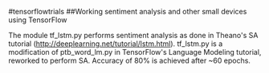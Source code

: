 #tensorflowtrials
##Working sentiment analysis and other small devices using TensorFlow

The module tf_lstm.py performs sentiment analysis as done in Theano's SA tutorial 
(http://deeplearning.net/tutorial/lstm.html). tf_lstm.py is a modification of
ptb_word_lm.py in TensorFlow's Language Modeling tutorial, reworked to perform SA. Accuracy of 80% is achieved after ~60 epochs.

